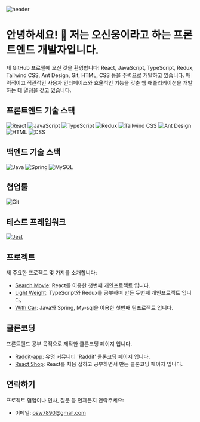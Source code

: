 ![header](https://capsule-render.vercel.app/api?type=wave&color=auto&height=300&section=header&text=Welcome%20My%20github%20&fontSize=80)

<!-- 프로필 소개 -->
# 안녕하세요! 👋 저는 오신웅이라고 하는 프론트엔드 개발자입니다.

제 GitHub 프로필에 오신 것을 환영합니다! React, JavaScript, TypeScript, Redux, Tailwind CSS, Ant Design, Git, HTML, CSS 등을 주력으로 개발하고 있습니다. 매력적이고 직관적인 사용자 인터페이스와 효율적인 기능을 갖춘 웹 애플리케이션을 개발하는 데 열정을 갖고 있습니다.

## 프론트엔드 기술 스택
![React](https://img.shields.io/badge/-React-61DAFB?style=flat&logo=React&logoColor=white)
![JavaScript](https://img.shields.io/badge/-JavaScript-F7DF1E?style=flat&logo=JavaScript&logoColor=white)
![TypeScript](https://img.shields.io/badge/-TypeScript-3178C6?style=flat&logo=TypeScript&logoColor=white)
![Redux](https://img.shields.io/badge/-Redux-764ABC?style=flat&logo=Redux&logoColor=white)
![Tailwind CSS](https://img.shields.io/badge/-Tailwind%20CSS-38B2AC?style=flat&logo=Tailwind%20CSS&logoColor=white)
![Ant Design](https://img.shields.io/badge/-Ant%20Design-0170FE?style=flat&logo=Ant%20Design&logoColor=white)
![HTML](https://img.shields.io/badge/-HTML-E34F26?style=flat&logo=HTML5&logoColor=white)
![CSS](https://img.shields.io/badge/-CSS-1572B6?style=flat&logo=CSS3&logoColor=white)

## 백엔드 기술 스택
![Java](https://img.shields.io/badge/-Java-007396?style=flat&logo=Java&logoColor=white)
![Spring](https://img.shields.io/badge/-Spring-6DB33F?style=flat&logo=Spring&logoColor=white)
![MySQL](https://img.shields.io/badge/-MySQL-4479A1?style=flat&logo=MySQL&logoColor=white)

## 협업툴
![Git](https://img.shields.io/badge/-Git-F05032?style=flat&logo=Git&logoColor=white)

## 테스트 프레임워크
[![Jest](https://img.shields.io/badge/-Jest-C21325?style=flat&logo=Jest&logoColor=white)](https://jestjs.io/)

## 프로젝트
제 주요한 프로젝트 몇 가지를 소개합니다:

- [Search Movie](https://github.com/osw6858/SearchMV): React를 이용한 첫번쨰 개인프로젝트 입니다.
- [Light Weight](https://github.com/osw6858/Redux-TypeScript-Study): TypeScript와 Redux를 공부하며 만든 두번째 개인프로젝트 입니다.
- [With Car](https://github.com/osw6858/WithCar): Java와 Spring, My-sql을 이용한 첫번째 팀프로젝트 입니다.

## 클론코딩
프론트엔드 공부 목적으로 제작한 클론코딩 페이지 입니다.

- [Raddit-app](https://github.com/osw6858/raddit-app): 유명 커뮤니티 'Raddit' 클론코딩 페이지 입니다.
- [React Shop](https://github.com/osw6858/ReactShop): React를 처음 접하고 공부하면서 만든 클론코딩 페이지 입니다.

## 연락하기
프로젝트 협업이나 인사, 질문 등 언제든지 연락주세요:

- 이메일: osw7890@gmail.com


 
 

        
    


